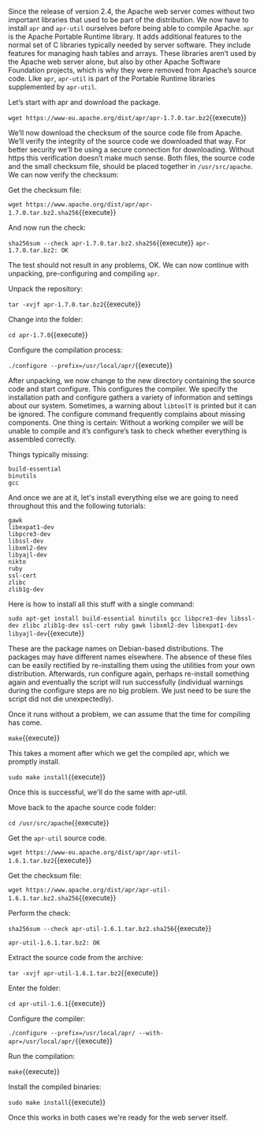 Since the release of version 2.4, the Apache web server comes without two important libraries that used to be part of the distribution. We now have to install `apr` and `apr-util` ourselves before being able to compile Apache. `apr` is the Apache Portable Runtime library. It adds additional features to the normal set of C libraries typically needed by server software. They include features for managing hash tables and arrays. These libraries aren’t used by the Apache web server alone, but also by other Apache Software Foundation projects, which is why they were removed from Apache’s source code. Like `apr`, `apr-util` is part of the Portable Runtime libraries supplemented by `apr-util`.

Let’s start with apr and download the package.

`wget https://www-eu.apache.org/dist/apr/apr-1.7.0.tar.bz2`{{execute}}

We’ll now download the checksum of the source code file from Apache. We’ll verify the integrity of the source code we downloaded that way. For better security we’ll be using a secure connection for downloading. Without https this verification doesn’t make much sense. Both files, the source code and the small checksum file, should be placed together in `/usr/src/apache`. We can now verify the checksum:

Get the checksum file:

`wget https://www.apache.org/dist/apr/apr-1.7.0.tar.bz2.sha256`{{execute}}

And now run the check:

`sha256sum --check apr-1.7.0.tar.bz2.sha256`{{execute}}
`apr-1.7.0.tar.bz2: OK`

The test should not result in any problems, OK. We can now continue with unpacking, pre-configuring and compiling `apr`.

Unpack the repository:

`tar -xvjf apr-1.7.0.tar.bz2`{{execute}}

Change into the folder:

`cd apr-1.7.0`{{execute}}

Configure the compilation process:

`./configure --prefix=/usr/local/apr/`{{execute}}

After unpacking, we now change to the new directory containing the source code and start configure. This configures the compiler. We specify the installation path and configure gathers a variety of information and settings about our system. Sometimes, a warning about `libtoolT` is printed but it can be ignored. The configure command frequently complains about missing components. One thing is certain: Without a working compiler we will be unable to compile and it’s configure’s task to check whether everything is assembled correctly.

Things typically missing:

    build-essential
    binutils
    gcc

And once we are at it, let's install everything else we are going to need throughout this and the following tutorials:

    gawk
    libexpat1-dev
    libpcre3-dev
    libssl-dev
    libxml2-dev
    libyajl-dev
    nikto
    ruby
    ssl-cert
    zlibc
    zlib1g-dev

Here is how to install all this stuff with a single command:

`sudo apt-get install build-essential binutils gcc libpcre3-dev libssl-dev zlibc zlib1g-dev ssl-cert ruby gawk libxml2-dev libexpat1-dev libyajl-dev`{{execute}}


These are the package names on Debian-based distributions. The packages may have different names elsewhere. The absence of these files can be easily rectified by re-installing them using the utilities from your own distribution. Afterwards, run configure again, perhaps re-install something again and eventually the script will run successfully (individual warnings during the configure steps are no big problem. We just need to be sure the script did not die unexpectedly).

Once it runs without a problem, we can assume that the time for compiling has come.

`make`{{execute}}

This takes a moment after which we get the compiled apr, which we promptly install.

`sudo make install`{{execute}}

Once this is successful, we'll do the same with apr-util.

Move back to the apache source code folder:

`cd /usr/src/apache`{{execute}}

Get the `apr-util` source code.

`wget https://www-eu.apache.org/dist/apr/apr-util-1.6.1.tar.bz2`{{execute}}

Get the checksum file:

`wget https://www.apache.org/dist/apr/apr-util-1.6.1.tar.bz2.sha256`{{execute}}

Perform the check:

`sha256sum --check apr-util-1.6.1.tar.bz2.sha256`{{execute}}

`apr-util-1.6.1.tar.bz2: OK`

Extract the source code from the archive:

`tar -xvjf apr-util-1.6.1.tar.bz2`{{execute}}

Enter the folder:

`cd apr-util-1.6.1`{{execute}}

Configure the compiler:

`./configure --prefix=/usr/local/apr/ --with-apr=/usr/local/apr/`{{execute}}

Run the compilation:

`make`{{execute}}

Install the compiled binaries:

`sudo make install`{{execute}}

Once this works in both cases we're ready for the web server itself.
